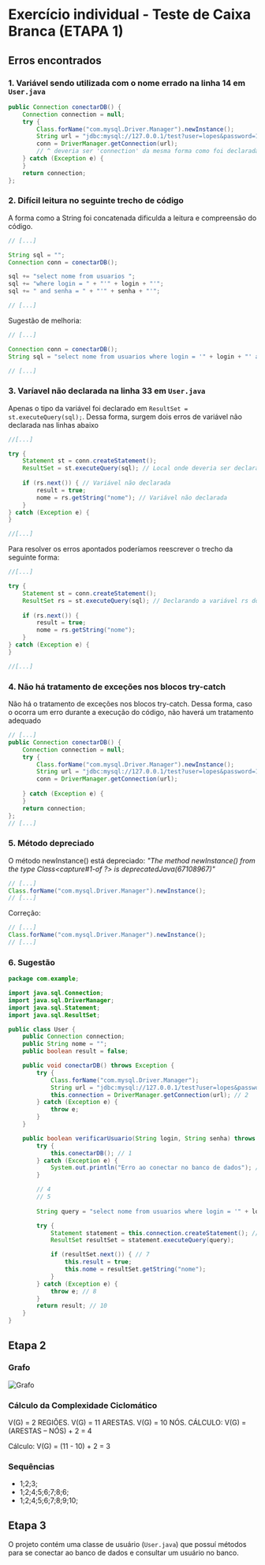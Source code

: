 # Exercício individual - Teste de Caixa Branca (ETAPA 1)

## Erros encontrados

### 1. Variável sendo utilizada com o nome errado na linha 14 em `User.java`

````java
public Connection conectarDB() {
    Connection connection = null;
    try {
        Class.forName("com.mysql.Driver.Manager").newInstance();
        String url = "jdbc:mysql://127.0.0.1/test?user=lopes&password=123";
        conn = DriverManager.getConnection(url);
        // ^ deveria ser 'connection' da mesma forma como foi declarada
    } catch (Exception e) {
    }
    return connection;
};
````

### 2. Difícil leitura no seguinte trecho de código

A forma como a String foi concatenada dificulda a leitura e compreensão do código.

````java
// [...]

String sql = "";
Connection conn = conectarDB();

sql += "select nome from usuarios ";
sql += "where login = " + "'" + login + "'";
sql += " and senha = " + "'" + senha + "'";

// [...]
````

Sugestão de melhoria:

````java
// [...]

Connection conn = conectarDB();
String sql = "select nome from usuarios where login = '" + login + "' and senha = '" + senha + "'";

// [...]
````

### 3. Varíavel não declarada na linha 33 em `User.java`

Apenas o tipo da variável foi declarado em `ResultSet = st.executeQuery(sql);`. Dessa forma, surgem dois erros de variável não declarada nas linhas abaixo

````java
//[...]

try {
    Statement st = conn.createStatement();
    ResultSet = st.executeQuery(sql); // Local onde deveria ser declarada a variável
    
    if (rs.next()) { // Variável não declarada 
        result = true;
        nome = rs.getString("nome"); // Variável não declarada
    }
} catch (Exception e) {
}

//[...]
````

Para resolver os erros apontados poderíamos reescrever o trecho da seguinte forma:

````java
//[...]

try {
    Statement st = conn.createStatement();
    ResultSet rs = st.executeQuery(sql); // Declarando a variável rs do tipo ResultSet
    
    if (rs.next()) {
        result = true;
        nome = rs.getString("nome");
    }
} catch (Exception e) {
}

//[...]
````

### 4. Não há tratamento de exceções nos blocos try-catch

Não há o tratamento de exceções nos blocos try-catch. Dessa forma, caso o ocorra um erro durante a execução do código, não haverá um tratamento adequado

````java
// [...]
public Connection conectarDB() {
    Connection connection = null;
    try {
        Class.forName("com.mysql.Driver.Manager").newInstance();
        String url = "jdbc:mysql://127.0.0.1/test?user=lopes&password=123";
        conn = DriverManager.getConnection(url);
        
    } catch (Exception e) {
    }
    return connection;
};
// [...]
````

### 5. Método depreciado

O método newInstance() está depreciado: _"The method newInstance() from the type Class<capture#1-of ?> is deprecatedJava(67108967)"_

````java
// [...]
Class.forName("com.mysql.Driver.Manager").newInstance();
// [...]
````

Correção:

````java
// [...]
Class.forName("com.mysql.Driver.Manager").newInstance();
// [...]
````

### 6. Sugestão

````java
package com.example;

import java.sql.Connection;
import java.sql.DriverManager;
import java.sql.Statement;
import java.sql.ResultSet;

public class User {
    public Connection connection;
    public String nome = "";
    public boolean result = false;

    public void conectarDB() throws Exception {
        try {
            Class.forName("com.mysql.Driver.Manager");
            String url = "jdbc:mysql://127.0.0.1/test?user=lopes&password=123";
            this.connection = DriverManager.getConnection(url); // 2
        } catch (Exception e) {
            throw e;
        }
    }

    public boolean verificarUsuario(String login, String senha) throws Exception {
        try {
            this.conectarDB(); // 1
        } catch (Exception e) {
            System.out.println("Erro ao conectar no banco de dados"); //3
        }

        // 4
        // 5
        
        String query = "select nome from usuarios where login = '" + login + "' and senha = '" + senha + "'";

        try {
            Statement statement = this.connection.createStatement(); //6
            ResultSet resultSet = statement.executeQuery(query);

            if (resultSet.next()) { // 7
                this.result = true;
                this.nome = resultSet.getString("nome");
            }
        } catch (Exception e) {
            throw e; // 8
        }
        return result; // 10
    }
}
````

## Etapa 2

### Grafo

![Grafo](images/grafo.png)

### Cálculo da Complexidade Ciclomático

V(G) = 2 REGIÕES.
V(G) = 11 ARESTAS.
V(G) = 10 NÓS.
CÁLCULO: V(G) = (ARESTAS – NÓS) + 2 = 4

Cálculo: V(G) = (11 - 10) + 2 = 3

### Sequências

* 1;2;3;
* 1;2;4;5;6;7;8;6;
* 1;2;4;5;6;7;8;9;10;

## Etapa 3

O projeto contém uma classe de usuário (`User.java`) que possuí métodos para se conectar ao banco de dados e consultar um usuário no banco.
